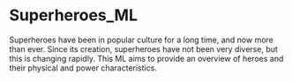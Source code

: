 # Superheroes_ML
Superheroes have been in popular culture for a long time, and now more than ever. Since its creation, superheroes have not been very diverse, but this is changing rapidly. This ML aims to provide an overview of heroes and their physical and power characteristics.
